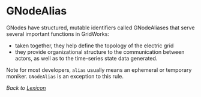 # GNodeAlias

GNodes have structured, mutable identifiers called GNodeAliases that serve several important functions
in GridWorks:

- taken together, they help define the topology of the electric grid
- they provide organizational structure to the communication between actors, as well as to the time-series state data generated.

Note for most developers, `alias` usually means an ephemeral or temporary moniker. `GNodeAlias` is
an exception to this rule.

_Back to [Lexicon](lexicon)_
